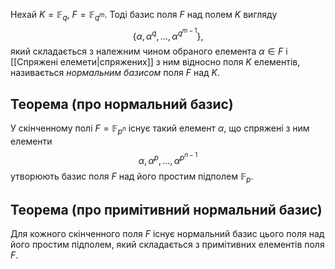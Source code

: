 Нехай $K = \mathbb{F}_q$, $F = \mathbb{F}_{q^m}$.
Тоді базис поля $F$ над полем $K$ вигляду
$$
\{\alpha, \alpha^q, \ldots, \alpha^{q^{m-1}}\},
$$
який складається з належним чином обраного елемента $\alpha \in F$ і [[Спряжені елемети|спряжених]] з ним відносно поля $K$ елементів, називається *нормальним базисом* поля $F$ над $K$.

## Теорема (про нормальний базис)

У скінченному полі $F = \mathbb{F}_{p^n}$ існує такий елемент $\alpha$, що спряжені з ним елементи
$$
\alpha,\, \alpha^p,\, \ldots,\, \alpha^{p^{n-1}}
$$
утворюють базис поля $F$ над його простим підполем $\mathbb{F}_p$.
## Теорема (про примітивний нормальний базис)

Для кожного скінченного поля $F$ існує нормальний базис цього поля над його простим підполем, який складається з примітивних елементів поля $F$.

